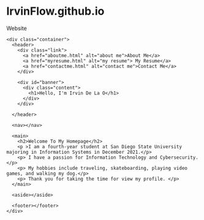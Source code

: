 # IrvinFlow.github.io
Website
<!DOCTYPE html>
<html lang="en" dir="ltr">
  <head>
    <meta charset="utf-8">
    <title>Irvin's Homepage</title>
    <link href="https://fonts.googleapis.com/css?family=Amatic+SC|Raleway:100,200,600,700" rel="stylesheet">
    <link rel="stylesheet" href="ogstyle.css" type="text/css">
  </head>

  <body>

    <div class="container">
      <header>
        <div class="link">
          <a href="aboutme.html" alt="about me">About Me</a>
          <a href="myresume.html" alt="my resume"> My Resume</a>
          <a href="contactme.html" alt="contact me">Contact Me</a>
        </div>

        <div id="banner">
          <div class="content">
            <h1>Hello, I'm Irvin De La O</h1>
          </div>
        </div>

      </header>

      <nav></nav>

      <main>
        <h2>Welcome To My Homepage</h2>
        <p >I am a fourth-year student at San Diego State University majoring in Information Systems in December 2021.</p>
        <p> I have a passion for Information Technology and Cybersecurity. </p>
        <p> My hobbies include traveling, skateboarding, playing video games, and walking my dog.</p>
        <p> Thank you for taking the time for view my profile. </p>
      </main>

      <aside></aside>

      <footer></footer>
    </div>

  </body>
</html>
